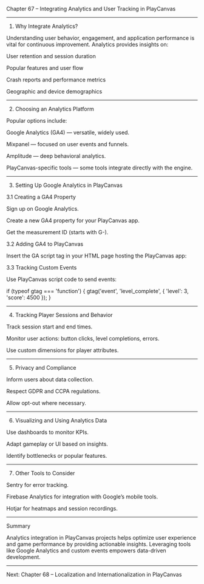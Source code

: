 Chapter 67 – Integrating Analytics and User Tracking in PlayCanvas


---

1. Why Integrate Analytics?

Understanding user behavior, engagement, and application performance is vital for continuous improvement. Analytics provides insights on:

User retention and session duration

Popular features and user flow

Crash reports and performance metrics

Geographic and device demographics



---

2. Choosing an Analytics Platform

Popular options include:

Google Analytics (GA4) — versatile, widely used.

Mixpanel — focused on user events and funnels.

Amplitude — deep behavioral analytics.

PlayCanvas-specific tools — some tools integrate directly with the engine.



---

3. Setting Up Google Analytics in PlayCanvas

3.1 Creating a GA4 Property

Sign up on Google Analytics.

Create a new GA4 property for your PlayCanvas app.

Get the measurement ID (starts with G-).


3.2 Adding GA4 to PlayCanvas

Insert the GA script tag in your HTML page hosting the PlayCanvas app:

<!-- Global site tag (gtag.js) - Google Analytics -->
<script async src="https://www.googletagmanager.com/gtag/js?id=G-XXXXXXXXXX"></script>
<script>
  window.dataLayer = window.dataLayer || [];
  function gtag(){dataLayer.push(arguments);}
  gtag('js', new Date());

  gtag('config', 'G-XXXXXXXXXX');
</script>

3.3 Tracking Custom Events

Use PlayCanvas script code to send events:

if (typeof gtag === 'function') {
  gtag('event', 'level_complete', {
    'level': 3,
    'score': 4500
  });
}


---

4. Tracking Player Sessions and Behavior

Track session start and end times.

Monitor user actions: button clicks, level completions, errors.

Use custom dimensions for player attributes.



---

5. Privacy and Compliance

Inform users about data collection.

Respect GDPR and CCPA regulations.

Allow opt-out where necessary.



---

6. Visualizing and Using Analytics Data

Use dashboards to monitor KPIs.

Adapt gameplay or UI based on insights.

Identify bottlenecks or popular features.



---

7. Other Tools to Consider

Sentry for error tracking.

Firebase Analytics for integration with Google’s mobile tools.

Hotjar for heatmaps and session recordings.



---

Summary

Analytics integration in PlayCanvas projects helps optimize user experience and game performance by providing actionable insights. Leveraging tools like Google Analytics and custom events empowers data-driven development.


---

Next:
Chapter 68 – Localization and Internationalization in PlayCanvas

